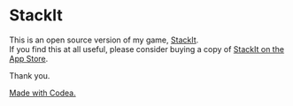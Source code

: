StackIt
=======
This is an open source version of my game, [StackIt](https://itunes.apple.com/us/app/stackit-game/id741575975?ls=1&mt=8).  
If you find this at all useful, please consider buying a copy of [StackIt on the App Store](https://itunes.apple.com/us/app/stackit-game/id741575975?ls=1&mt=8).  
  
Thank you.  
  
[Made with Codea.](http://codea.io)
